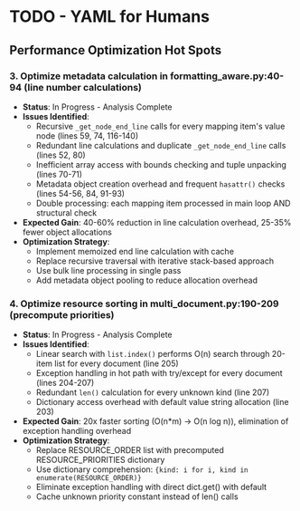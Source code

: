 # TODO - YAML for Humans

## Performance Optimization Hot Spots



### 3. Optimize metadata calculation in formatting_aware.py:40-94 (line number calculations)
- **Status**: In Progress - Analysis Complete
- **Issues Identified**:
  - Recursive `_get_node_end_line` calls for every mapping item's value node (lines 59, 74, 116-140)
  - Redundant line calculations and duplicate `_get_node_end_line` calls (lines 52, 80)
  - Inefficient array access with bounds checking and tuple unpacking (lines 70-71)
  - Metadata object creation overhead and frequent `hasattr()` checks (lines 54-56, 84, 91-93)
  - Double processing: each mapping item processed in main loop AND structural check
- **Expected Gain**: 40-60% reduction in line calculation overhead, 25-35% fewer object allocations
- **Optimization Strategy**:
  - Implement memoized end line calculation with cache
  - Replace recursive traversal with iterative stack-based approach
  - Use bulk line processing in single pass
  - Add metadata object pooling to reduce allocation overhead

### 4. Optimize resource sorting in multi_document.py:190-209 (precompute priorities)
- **Status**: In Progress - Analysis Complete
- **Issues Identified**:
  - Linear search with `list.index()` performs O(n) search through 20-item list for every document (line 205)
  - Exception handling in hot path with try/except for every document (lines 204-207)
  - Redundant `len()` calculation for every unknown kind (line 207)
  - Dictionary access overhead with default value string allocation (line 203)
- **Expected Gain**: 20x faster sorting (O(n*m) → O(n log n)), elimination of exception handling overhead
- **Optimization Strategy**:
  - Replace RESOURCE_ORDER list with precomputed RESOURCE_PRIORITIES dictionary
  - Use dictionary comprehension: `{kind: i for i, kind in enumerate(RESOURCE_ORDER)}`
  - Eliminate exception handling with direct dict.get() with default
  - Cache unknown priority constant instead of len() calls

